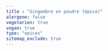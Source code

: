 ```yaml
---
title : "Gingembre en poudre (épice)"
alergene: false
vegetarien: true
vegan: true
type: "epices"
sitemap_exclude: true
--- 
```

